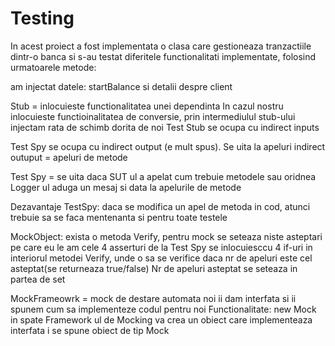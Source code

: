 # Testing

In acest proiect a fost implementata o clasa care gestioneaza tranzactiile dintr-o banca si s-au testat diferitele 
functionalitati implementate, folosind urmatoarele metode:

am injectat datele: startBalance si detalii despre client

Stub = inlocuieste functionalitatea unei dependinta
	In cazul nostru inlocuieste functioinalitatea de conversie, prin intermediulul 
stub-ului injectam rata de schimb dorita de noi
Test Stub se ocupa cu indirect inputs

Test Spy se ocupa cu indirect output (e mult spus). Se uita la apeluri
indirect outuput = apeluri de metode

Test Spy = se uita daca SUT ul a apelat cum trebuie metodele sau oridnea
Logger ul aduga un mesaj si data la apelurile de metode

Dezavantaje TestSpy: daca se modifica un apel de metoda in cod, atunci trebuie sa
	se faca mentenanta si pentru toate testele

MockObject: exista o metoda Verify,
	pentru mock se seteaza niste asteptari pe care eu le am
	cele 4 asserturi de la Test Spy se inlocuiesccu  4 if-uri in interiorul metodei 
	Verify, unde o sa se  verifice daca nr de apeluri este cel asteptat(se returneaza
 	true/false)
	Nr de apeluri asteptat se seteaza in partea de set

MockFrameowrk = mock de destare automata
	noi ii dam interfata si ii spunem cum sa implementeze codul pentru noi
	Functionalitate:
		new Mock<interfarta>  
			in spate Framework ul de Mocking va crea un obiect care implementeaza 
			interfata
			i se spune obiect de tip Mock



